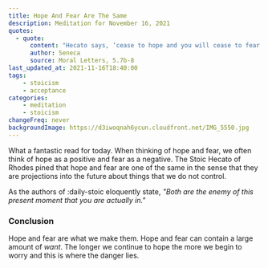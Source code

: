 ```yaml
---
title: Hope And Fear Are The Same
description: Meditation for November 16, 2021
quotes: 
  - quote:
      content: "Hecato says, ‘cease to hope and you will cease to fear.’ … The primary cause of both these ills is that instead of adapting ourselves to present circumstances we send out thoughts too far ahead."
      author: Seneca
      source: Moral Letters, 5.7b-8
last_updated_at: 2021-11-16T18:40:00
tags:
    - stoicism
    - acceptance
categories:
    - meditation
    - stoicism
changeFreq: never
backgroundImage: https://d3iwoqnah6ycun.cloudfront.net/IMG_5550.jpg
---
```


What a fantastic read for today. When thinking of hope and fear, we often think of hope as a positive and fear as a 
negative. The Stoic Hecato of Rhodes pined that hope and fear are one of the same in the sense that they are projections 
into the future about things that we do not control.

As the authors of :daily-stoic eloquently state, *"Both are the enemy of this present moment that you are actually 
in."*

### Conclusion

Hope and fear are what we make them. Hope and fear can contain a large amount of *want*. The longer we continue to hope 
the more we begin to worry and this is where the danger lies.
